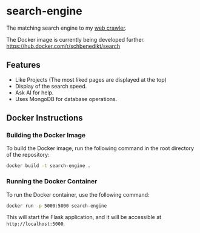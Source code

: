 # search-engine
The matching search engine to my [web crawler](https://github.com/SchBenedikt/web-crawler).

The Docker image is currently being developed further.
https://hub.docker.com/r/schbenedikt/search

## Features
- Like Projects (The most liked pages are displayed at the top)
- Display of the search speed.
- Ask AI for help.
- Uses MongoDB for database operations.

## Docker Instructions

### Building the Docker Image

To build the Docker image, run the following command in the root directory of the repository:

```sh
docker build -t search-engine .
```

### Running the Docker Container

To run the Docker container, use the following command:

```sh
docker run -p 5000:5000 search-engine
```

This will start the Flask application, and it will be accessible at `http://localhost:5000`.
